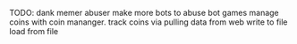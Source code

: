 TODO:
    dank memer abuser
    make more bots to abuse bot games
    manage coins with coin mananger.
    track coins via pulling data from web
    write to file
    load from file